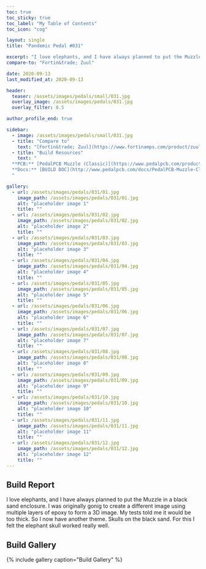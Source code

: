 ```yaml
---
toc: true
toc_sticky: true
toc_label: "My Table of Contents"
toc_icon: "cog"

layout: single
title: "Pandemic Pedal #031"

excerpt: "I love elephants, and I have always planned to put the Muzzle in a black sand enclosure. I was originally gonig to create a different image using multiple layers of epoxy to form a 3D image. My tests told me it would be too thick. So I now have another theme. Skulls on the black sand. For this I felt the elephant skull worked really well."
compare-to: "Fortin&trade; Zuul"

date: 2020-09-13
last_modified_at: 2020-09-13

header:
  teaser: /assets/images/pedals/small/031.jpg
  overlay_image: /assets/images/pedals/031.jpg
  overlay_filter: 0.5

author_profile_end: true

sidebar:
  - image: /assets/images/pedals/small/031.jpg
  - title: "Compare to"
    text: "[Fortin&trade; Zuul](https://www.fortinamps.com/product/zuul-blackout/)"
  - title: "Build Resources"
    text: "
  **PCB:** [PedalPCB Muzzle (Classic)](https://www.pedalpcb.com/product/muzzle-classic/)<br>
  **Docs:** [BUILD DOC](http://www.pedalpcb.com/docs/PedalPCB-Muzzle-Classic.pdf)
  "

gallery:
  - url: /assets/images/pedals/031/01.jpg
    image_path: /assets/images/pedals/031/01.jpg
    alt: "placeholder image 1"
    title: ""
  - url: /assets/images/pedals/031/02.jpg
    image_path: /assets/images/pedals/031/02.jpg
    alt: "placeholder image 2"
    title: ""
  - url: /assets/images/pedals/031/03.jpg
    image_path: /assets/images/pedals/031/03.jpg
    alt: "placeholder image 3"
    title: ""
  - url: /assets/images/pedals/031/04.jpg
    image_path: /assets/images/pedals/031/04.jpg
    alt: "placeholder image 4"
    title: ""
  - url: /assets/images/pedals/031/05.jpg
    image_path: /assets/images/pedals/031/05.jpg
    alt: "placeholder image 5"
    title: ""
  - url: /assets/images/pedals/031/06.jpg
    image_path: /assets/images/pedals/031/06.jpg
    alt: "placeholder image 6"
    title: ""
  - url: /assets/images/pedals/031/07.jpg
    image_path: /assets/images/pedals/031/07.jpg
    alt: "placeholder image 7"
    title: ""
  - url: /assets/images/pedals/031/08.jpg
    image_path: /assets/images/pedals/031/08.jpg
    alt: "placeholder image 8"
    title: ""
  - url: /assets/images/pedals/031/09.jpg
    image_path: /assets/images/pedals/031/09.jpg
    alt: "placeholder image 9"
    title: ""
  - url: /assets/images/pedals/031/10.jpg
    image_path: /assets/images/pedals/031/10.jpg
    alt: "placeholder image 10"
    title: ""
  - url: /assets/images/pedals/031/11.jpg
    image_path: /assets/images/pedals/031/11.jpg
    alt: "placeholder image 11"
    title: ""
  - url: /assets/images/pedals/031/12.jpg
    image_path: /assets/images/pedals/031/12.jpg
    alt: "placeholder image 12"
    title: ""
---
```


## Build Report ##

I love elephants, and I have always planned to put the Muzzle in a black sand enclosure. I was originally gonig to create a different image using multiple layers of epoxy to form a 3D image. My tests told me it would be too thick. So I now have another theme. Skulls on the black sand. For this I felt the elephant skull worked really well.

## Build Gallery ##

{% include gallery caption="Build Gallery" %}